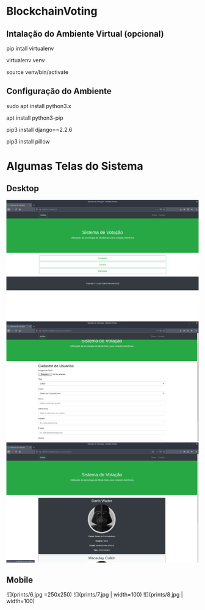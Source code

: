 # BlockchainVoting

## Intalação do Ambiente Virtual (opcional)

pip intall virtualenv

virtualenv venv

source venv/bin/activate

## Configuração do Ambiente

sudo apt install python3.x

apt install python3-pip

pip3  install django==2.2.6

pip3 install pillow


# Algumas Telas do Sistema
## Desktop
![Screenshot](prints/3.png)
![Screenshot](prints/4.png)
![Screenshot](prints/5.png)
## Mobile
![](prints/6.jpg =250x250)
![](prints/7.jpg | width=100)
![](prints/8.jpg | width=100)
